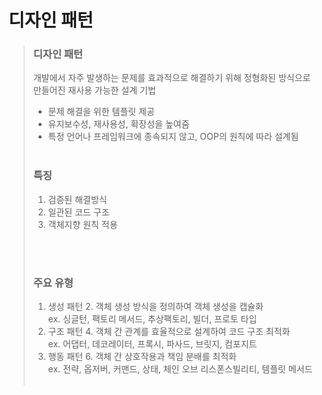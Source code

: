 # 디자인 패턴 
> ### 디자인 패턴
> 개발에서 자주 발생하는 문제를 효과적으로 해결하기 위해 정형화된 방식으로 </br>
> 만들어진 재사용 가능한 설계 기법  
> - 문제 해결을 위한 템플릿 제공
> - 유지보수성, 재사용성, 확장성을 높여줌
> - 특정 언어나 프레임워크에 종속되지 않고, OOP의 원칙에 따라 설계됨
> </br></br>
> 
> ### 특징
> 1. 검증된 해결방식
> 2. 일관된 코드 구조
> 3. 객체지향 원칙 적용
> 
> </br><br>
> ### 주요 유형
> 1. 생성 패턴
>    2. 객체 생성 방식을 정의하여 객체 생성을 캡슐화  </br>
>    ex. 싱글턴, 팩토리 메서드, 추상팩토리, 빌더, 프로토 타입
> 3. 구조 패턴
>    4. 객체 간 관계를 효율적으로 설계하여 코드 구조 최적화 </br>
>    ex. 어댑터, 데코레이터, 프록시, 파사드, 브릿지, 컴포지트
> 5. 행동 패턴
>    6. 객체 간 상호작용과 책임 분배를 최적화 </br>
>    ex. 전략, 옵저버, 커맨드, 상태, 체인 오브 리스폰스빌리티, 템플릿 메서드
>     </br> </br>